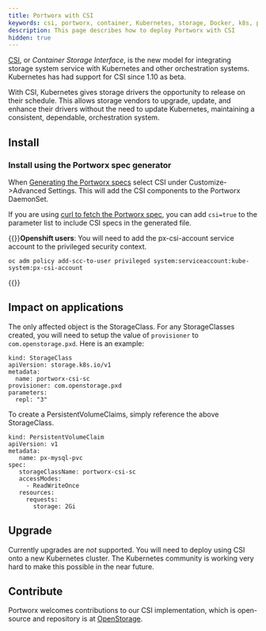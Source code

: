 ```yaml
---
title: Portworx with CSI
keywords: csi, portworx, container, Kubernetes, storage, Docker, k8s, pv, persistent disk
description: This page describes how to deploy Portworx with CSI
hidden: true
---
```


[CSI](https://kubernetes-csi.github.io/), or _Container Storage Interface_, is the new model for integrating storage system service with Kubernetes and other orchestration systems. Kubernetes has had support for CSI since 1.10 as beta.

With CSI, Kubernetes gives storage drivers the opportunity to release on their schedule. This allows storage vendors to upgrade, update, and enhance their drivers without the need to update Kubernetes, maintaining a consistent, dependable, orchestration system.

## Install

### Install using the Portworx spec generator

When [Generating the Portworx specs](https://install.portworx.com/2.0) select CSI under Customize->Advanced Settings. This will add the CSI components to the Portworx DaemonSet.

If you are using [curl to fetch the Portworx spec](/portworx-install-with-kubernetes/px-k8s-spec-curl), you can add `csi=true` to the parameter list to include CSI specs in the generated file.

{{<info>}}**Openshift users**: 
You will need to add the px-csi-account service account to the privileged security context.

```text
oc adm policy add-scc-to-user privileged system:serviceaccount:kube-system:px-csi-account
```
{{</info>}}


## Impact on applications

The only affected object is the StorageClass. For any StorageClasses created, you will need to setup the value of `provisioner` to `com.openstorage.pxd`. Here is an example:

```text
kind: StorageClass
apiVersion: storage.k8s.io/v1
metadata:
  name: portworx-csi-sc
provisioner: com.openstorage.pxd
parameters:
  repl: "3"
```

To create a PersistentVolumeClaims, simply reference the above StorageClass.

```text
kind: PersistentVolumeClaim
apiVersion: v1
metadata:
   name: px-mysql-pvc
spec:
   storageClassName: portworx-csi-sc
   accessModes:
     - ReadWriteOnce
   resources:
     requests:
       storage: 2Gi
```

## Upgrade

Currently upgrades are _not_ supported. You will need to deploy using CSI onto a new Kubernetes cluster. The Kubernetes community is working very hard to make this possible in the near future.

## Contribute

Portworx welcomes contributions to our CSI implementation, which is open-source and repository is at [OpenStorage](https://github.com/libopenstorage/openstorage).
